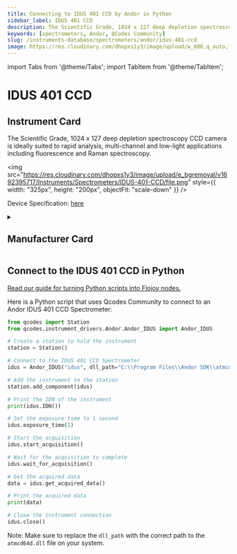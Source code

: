 ```yaml
---
title: Connecting to IDUS 401 CCD by Andor in Python
sidebar_label: IDUS 401 CCD
description: The Scientific Grade, 1024 x 127 deep depletion spectroscopy CCD camera is ideally suited to rapid analysis, multi-channel and low-light applications including fluorescence and Raman spectroscopy.
keywords: [spectrometers, Andor, QCodes Community]
slug: /instruments-database/spectrometers/andor/idus-401-ccd
image: https://res.cloudinary.com/dhopxs1y3/image/upload/w_600,q_auto,f_auto/e_bgremoval/v1692395717/Instruments/Spectrometers/IDUS-401-CCD/file.jpg
---
```


import Tabs from '@theme/Tabs';
import TabItem from '@theme/TabItem';

# IDUS 401 CCD

## Instrument Card

<div className="flex">

<div>

The Scientific Grade, 1024 x 127 deep depletion spectroscopy CCD camera is ideally suited to rapid analysis, multi-channel and low-light applications including fluorescence and Raman spectroscopy.

</div>

<img src="https://res.cloudinary.com/dhopxs1y3/image/upload/e_bgremoval/v1692395717/Instruments/Spectrometers/IDUS-401-CCD/file.png" style={{ width: "325px", height: "200px", objectFit: "scale-down" }} />

</div>

<div className="flex text-center">

<p>Device Specification: <a target="\_blank" href="https://andor.oxinst.com/assets/uploads/products/andor/documents/andor-idus-401-specifications.pdf">here</a></p>

</div>

<details style={{ marginTop: "15px"}}>
<summary><h2>Manufacturer Card</h2></summary>

<img src="https://res.cloudinary.com/dhopxs1y3/image/upload/v1692806182/Instruments/Vendor%20Logos/Andor.png" style={{ width: "100%", height: "170px",objectFit: "scale-down" }} />

Leaders In The Development & Manufacture of Cameras, Microscopy and Spectroscopy Systems.

<ul>
  <li>Headquarters: UK</li>
  <li>Yearly Revenue (millions, USD): 230.0</li>
  <li>Vendor Website: <a href="https://andor.oxinst.com/">here</a></li>
</ul>
</details>

## Connect to the IDUS 401 CCD in Python

[Read our guide for turning Python scripts into Flojoy nodes.](https://docs.flojoy.ai/custom-nodes/creating-custom-node/)
<Tabs>
<TabItem value="QCodes Community" label="QCodes Community">

Here is a Python script that uses Qcodes Community to connect to an Andor IDUS 401 CCD Spectrometer:

```python
from qcodes import Station
from qcodes.instrument_drivers.Andor.Andor_IDUS import Andor_IDUS

# Create a station to hold the instrument
station = Station()

# Connect to the IDUS 401 CCD Spectrometer
idus = Andor_IDUS("idus", dll_path="C:\\Program Files\\Andor SDK\\atmcd64d.dll", camera_id=0, setup=True)

# Add the instrument to the station
station.add_component(idus)

# Print the IDN of the instrument
print(idus.IDN())

# Set the exposure time to 1 second
idus.exposure_time(1)

# Start the acquisition
idus.start_acquisition()

# Wait for the acquisition to complete
idus.wait_for_acquisition()

# Get the acquired data
data = idus.get_acquired_data()

# Print the acquired data
print(data)

# Close the instrument connection
idus.close()
```

Note: Make sure to replace the `dll_path` with the correct path to the `atmcd64d.dll` file on your system.

</TabItem>
</Tabs>
